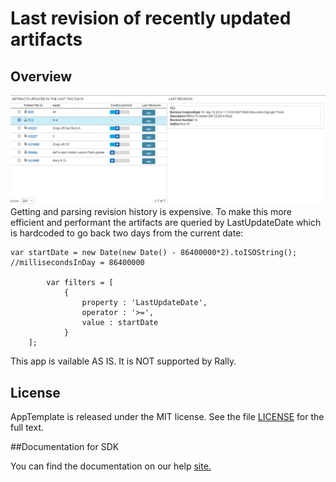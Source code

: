 Last revision of recently updated artifacts
=========================

## Overview
![](pic.png)
Getting and parsing revision history is expensive. To make this more efficient and performant the artifacts are queried by LastUpdateDate which is hardcoded to go back two days from the current date:
```
var startDate = new Date(new Date() - 86400000*2).toISOString(); //millisecondsInDay = 86400000
        
        var filters = [
            {
                property : 'LastUpdateDate',
                operator : '>=',
                value : startDate
            }	
   	];
```
This app is vailable AS IS. It is NOT supported by Rally.
## License

AppTemplate is released under the MIT license.  See the file [LICENSE](./LICENSE) for the full text.

##Documentation for SDK

You can find the documentation on our help [site.](https://help.rallydev.com/apps/2.0rc2/doc/)
